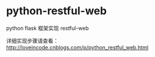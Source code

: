 # python-restful-web

python flask 框架实现 restful-web

详细实现步骤请查看：http://loveincode.cnblogs.com/p/python_restful_web.html
